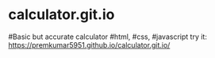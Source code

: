 # calculator.git.io
#Basic but accurate calculator
#html, #css, #javascript
try it: https://premkumar5951.github.io/calculator.git.io/ 
